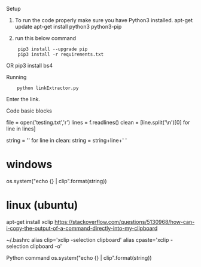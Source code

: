 
Setup
1) To run the code properly make sure you have Python3 installed.
    apt-get update
    apt-get install python3 python3-pip


2) run this below command

        pip3 install --upgrade pip
        pip3 install -r requirements.txt
OR
        pip3 install bs4


Running

        python linkExtractor.py
 Enter the link.
























Code basic blocks

file = open('testing.txt','r')
lines = f.readlines()
clean = [line.split('\n')[0] for line in lines]

string = ''
for line in clean:
    string = string+line+' '

# windows
os.system("echo {} | clip".format(string))

# linux (ubuntu)
apt-get install xclip
https://stackoverflow.com/questions/5130968/how-can-i-copy-the-output-of-a-command-directly-into-my-clipboard

~/.bashrc
alias clip='xclip -selection clipboard'
alias cpaste='xclip -selection clipboard -o'

Python command
os.system("echo {} | clip".format(string))




